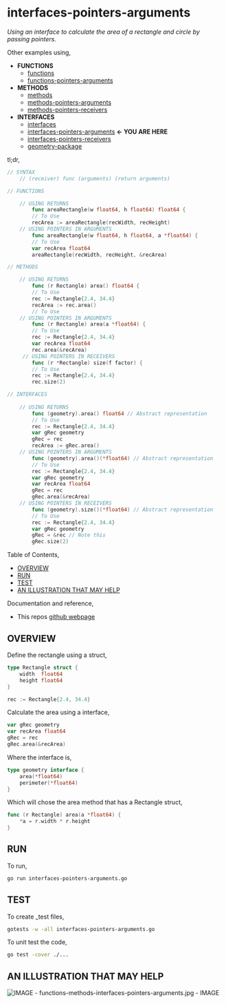 # interfaces-pointers-arguments

_Using an interface to calculate the area of a rectangle and circle
by passing pointers._

Other examples using,

* **FUNCTIONS**
  * [functions](https://github.com/JeffDeCola/my-go-examples/tree/master/functions-methods-interfaces/functions/functions)
  * [functions-pointers-arguments](https://github.com/JeffDeCola/my-go-examples/tree/master/functions-methods-interfaces/functions/functions-pointers-arguments)
* **METHODS**
  * [methods](https://github.com/JeffDeCola/my-go-examples/tree/master/functions-methods-interfaces/methods/methods)
  * [methods-pointers-arguments](https://github.com/JeffDeCola/my-go-examples/tree/master/functions-methods-interfaces/methods/methods-pointers-arguments)
  * [methods-pointers-receivers](https://github.com/JeffDeCola/my-go-examples/tree/master/functions-methods-interfaces/methods/methods-pointers-receivers)
* **INTERFACES**
  * [interfaces](https://github.com/JeffDeCola/my-go-examples/tree/master/functions-methods-interfaces/interfaces/interfaces)
  * [interfaces-pointers-arguments](https://github.com/JeffDeCola/my-go-examples/tree/master/functions-methods-interfaces/interfaces/interfaces-pointers-arguments)
    **<- YOU ARE HERE**
  * [interfaces-pointers-receivers](https://github.com/JeffDeCola/my-go-examples/tree/master/functions-methods-interfaces/interfaces/interfaces-pointers-receivers)
  * [geometry-package](https://github.com/JeffDeCola/my-go-examples/tree/master/functions-methods-interfaces/interfaces/geometry-package)
  
tl;dr,

```go
// SYNTAX
    // (receiver) func (arguments) (return arguments)

// FUNCTIONS

    // USING RETURNS
        func areaRectangle(w float64, h float64) float64 {
        // To Use
        recArea := areaRectangle(recWidth, recHeight)
    // USING POINTERS IN ARGUMENTS
        func areaRectangle(w float64, h float64, a *float64) {
        // To Use
        var recArea float64
        areaRectangle(recWidth, recHeight, &recArea)

// METHODS

    // USING RETURNS
        func (r Rectangle) area() float64 {
        // To Use
        rec := Rectangle{2.4, 34.4}
        recArea := rec.area()
        // To Use
    // USING POINTERS IN ARGUMENTS
        func (r Rectangle) area(a *float64) {
        // To Use
        rec := Rectangle{2.4, 34.4}
        var recArea float64
        rec.area(&recArea)
     // USING POINTERS IN RECEIVERS
        func (r *Rectangle) size(f factor) {
        // To Use
        rec := Rectangle{2.4, 34.4}
        rec.size(2)

// INTERFACES
    
    // USING RETURNS
        func (geometry).area() float64 // Abstract representation
        // To Use
        rec := Rectangle{2.4, 34.4}
        var gRec geometry
        gRec = rec
        recArea := gRec.area()
    // USING POINTERS IN ARGUMENTS
        func (geometry).area()(*float64) // Abstract representation
        // To Use
        rec := Rectangle{2.4, 34.4}
        var gRec geometry
        var recArea float64
        gRec = rec
        gRec.area(&recArea)
    // USING POINTERS IN RECEIVERS
        func (geometry).size()(*float64) // Abstract representation
        // To Use
        rec := Rectangle{2.4, 34.4}
        var gRec geometry
        gRec = &rec // Note this
        gRec.size(2)
```

Table of Contents,

* [OVERVIEW](https://github.com/JeffDeCola/my-go-examples/tree/master/functions-methods-interfaces/interfaces/interfaces-pointers-arguments#overview)
* [RUN](https://github.com/JeffDeCola/my-go-examples/tree/master/functions-methods-interfaces/interfaces/interfaces-pointers-arguments#run)
* [TEST](https://github.com/JeffDeCola/my-go-examples/tree/master/functions-methods-interfaces/interfaces/interfaces-pointers-arguments#test)
* [AN ILLUSTRATION THAT MAY HELP](https://github.com/JeffDeCola/my-go-examples/tree/master/functions-methods-interfaces/interfaces/interfaces-pointers-arguments#an-illustration-that-may-help)

Documentation and reference,

* This repos [github webpage](https://jeffdecola.github.io/my-go-examples/)

## OVERVIEW

Define the rectangle using a struct,

```go
type Rectangle struct {
    width  float64
    height float64
}

rec := Rectangle{2.4, 34.4}
```

Calculate the area using a interface,

```go
var gRec geometry
var recArea float64
gRec = rec
gRec.area(&recArea)
```

Where the interface is,

```go
type geometry interface {
    area(*float64)
    perimeter(*float64)
}
```

Which will chose the area method that has a Rectangle struct,

```go
func (r Rectangle) area(a *float64) {
    *a = r.width * r.height
}
```

## RUN

To run,

```bash
go run interfaces-pointers-arguments.go
```

## TEST

To create _test files,

```bash
gotests -w -all interfaces-pointers-arguments.go
```

To unit test the code,

```bash
go test -cover ./... 
```

## AN ILLUSTRATION THAT MAY HELP

![IMAGE - functions-methods-interfaces-pointers-arguments.jpg - IMAGE](../../../docs/pics/basic-syntax/functions-methods-interfaces-pointers-arguments.jpg)
